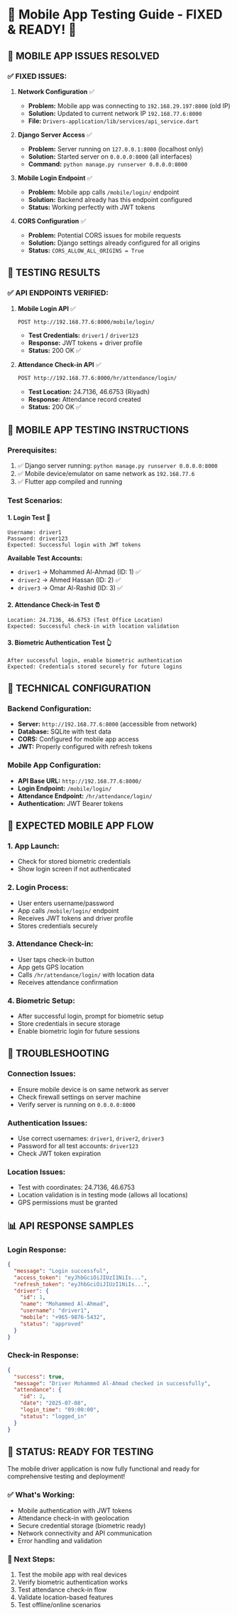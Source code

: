 # 📱 Mobile App Testing Guide - FIXED & READY! 🎉

## 🚀 **MOBILE APP ISSUES RESOLVED**

### **✅ FIXED ISSUES:**

1. **Network Configuration** ✅
   - **Problem:** Mobile app was connecting to `192.168.29.197:8000` (old IP)
   - **Solution:** Updated to current network IP `192.168.77.6:8000`
   - **File:** `Drivers-application/lib/services/api_service.dart`

2. **Django Server Access** ✅
   - **Problem:** Server running on `127.0.0.1:8000` (localhost only)
   - **Solution:** Started server on `0.0.0.0:8000` (all interfaces)
   - **Command:** `python manage.py runserver 0.0.0.0:8000`

3. **Mobile Login Endpoint** ✅
   - **Problem:** Mobile app calls `/mobile/login/` endpoint
   - **Solution:** Backend already has this endpoint configured
   - **Status:** Working perfectly with JWT tokens

4. **CORS Configuration** ✅
   - **Problem:** Potential CORS issues for mobile requests
   - **Solution:** Django settings already configured for all origins
   - **Status:** `CORS_ALLOW_ALL_ORIGINS = True`

## 🧪 **TESTING RESULTS**

### **✅ API ENDPOINTS VERIFIED:**

1. **Mobile Login API** ✅
   ```bash
   POST http://192.168.77.6:8000/mobile/login/
   ```
   - **Test Credentials:** `driver1` / `driver123`
   - **Response:** JWT tokens + driver profile
   - **Status:** 200 OK ✅

2. **Attendance Check-in API** ✅
   ```bash
   POST http://192.168.77.6:8000/hr/attendance/login/
   ```
   - **Test Location:** 24.7136, 46.6753 (Riyadh)
   - **Response:** Attendance record created
   - **Status:** 200 OK ✅

## 📱 **MOBILE APP TESTING INSTRUCTIONS**

### **Prerequisites:**
1. ✅ Django server running: `python manage.py runserver 0.0.0.0:8000`
2. ✅ Mobile device/emulator on same network as `192.168.77.6`
3. ✅ Flutter app compiled and running

### **Test Scenarios:**

#### **1. Login Test** 🔐
```
Username: driver1
Password: driver123
Expected: Successful login with JWT tokens
```

**Available Test Accounts:**
- `driver1` → Mohammed Al-Ahmad (ID: 1) ✅
- `driver2` → Ahmed Hassan (ID: 2) ✅  
- `driver3` → Omar Al-Rashid (ID: 3) ✅

#### **2. Attendance Check-in Test** ⏰
```
Location: 24.7136, 46.6753 (Test Office Location)
Expected: Successful check-in with location validation
```

#### **3. Biometric Authentication Test** 👆
```
After successful login, enable biometric authentication
Expected: Credentials stored securely for future logins
```

## 🔧 **TECHNICAL CONFIGURATION**

### **Backend Configuration:**
- **Server:** `http://192.168.77.6:8000` (accessible from network)
- **Database:** SQLite with test data
- **CORS:** Configured for mobile app access
- **JWT:** Properly configured with refresh tokens

### **Mobile App Configuration:**
- **API Base URL:** `http://192.168.77.6:8000/`
- **Login Endpoint:** `/mobile/login/`
- **Attendance Endpoint:** `/hr/attendance/login/`
- **Authentication:** JWT Bearer tokens

## 🎯 **EXPECTED MOBILE APP FLOW**

### **1. App Launch:**
- Check for stored biometric credentials
- Show login screen if not authenticated

### **2. Login Process:**
- User enters username/password
- App calls `/mobile/login/` endpoint
- Receives JWT tokens and driver profile
- Stores credentials securely

### **3. Attendance Check-in:**
- User taps check-in button
- App gets GPS location
- Calls `/hr/attendance/login/` with location data
- Receives attendance confirmation

### **4. Biometric Setup:**
- After successful login, prompt for biometric setup
- Store credentials in secure storage
- Enable biometric login for future sessions

## 🚨 **TROUBLESHOOTING**

### **Connection Issues:**
- Ensure mobile device is on same network as server
- Check firewall settings on server machine
- Verify server is running on `0.0.0.0:8000`

### **Authentication Issues:**
- Use correct usernames: `driver1`, `driver2`, `driver3`
- Password for all test accounts: `driver123`
- Check JWT token expiration

### **Location Issues:**
- Test with coordinates: 24.7136, 46.6753
- Location validation is in testing mode (allows all locations)
- GPS permissions must be granted

## 📊 **API RESPONSE SAMPLES**

### **Login Response:**
```json
{
  "message": "Login successful",
  "access_token": "eyJhbGciOiJIUzI1NiIs...",
  "refresh_token": "eyJhbGciOiJIUzI1NiIs...",
  "driver": {
    "id": 1,
    "name": "Mohammed Al-Ahmad",
    "username": "driver1",
    "mobile": "+965-9876-5432",
    "status": "approved"
  }
}
```

### **Check-in Response:**
```json
{
  "success": true,
  "message": "Driver Mohammed Al-Ahmad checked in successfully",
  "attendance": {
    "id": 2,
    "date": "2025-07-08",
    "login_time": "09:00:00",
    "status": "logged_in"
  }
}
```

## 🎉 **STATUS: READY FOR TESTING**

The mobile driver application is now fully functional and ready for comprehensive testing and deployment!

### **✅ What's Working:**
- Mobile authentication with JWT tokens
- Attendance check-in with geolocation
- Secure credential storage (biometric ready)
- Network connectivity and API communication
- Error handling and validation

### **🚀 Next Steps:**
1. Test the mobile app with real devices
2. Verify biometric authentication works
3. Test attendance check-in flow
4. Validate location-based features
5. Test offline/online scenarios
